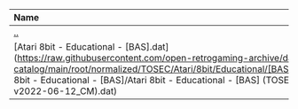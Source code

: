 |Name|Size|
|:---|---:|
|[..](../index.html)|DIR|
|[Atari 8bit - Educational - [BAS].dat](https://raw.githubusercontent.com/open-retrogaming-archive/dat-catalog/main/root/normalized/TOSEC/Atari/8bit/Educational/[BAS]/Atari 8bit - Educational - [BAS]/Atari 8bit - Educational - [BAS] (TOSEC-v2022-06-12_CM).dat)|16848|
